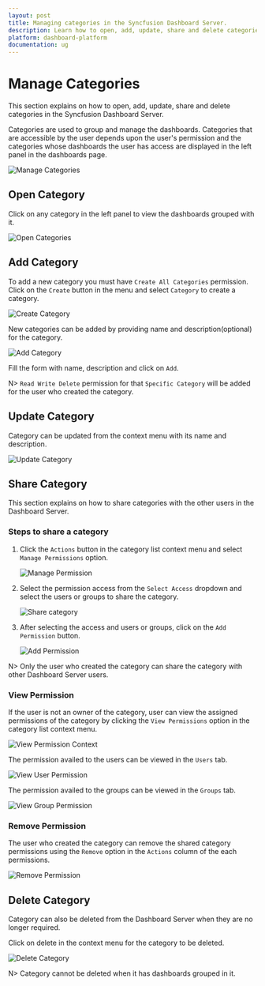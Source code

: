 ```yaml
---
layout: post
title: Managing categories in the Syncfusion Dashboard Server.
description: Learn how to open, add, update, share and delete categories in the Syncfusion Dashboard Server.
platform: dashboard-platform
documentation: ug
---
```


# Manage Categories

This section explains on how to open, add, update, share and delete categories in the Syncfusion Dashboard Server.

Categories are used to group and manage the dashboards. Categories that are accessible by the user depends upon the user's permission and the categories whose dashboards the user has access are displayed in the left panel in the dashboards page.

![Manage Categories](images/manage-categories.png)

## Open Category
Click on any category in the left panel to view the dashboards grouped with it.

![Open Categories](images/category-open.png)  

## Add Category
To add a new category you must have `Create All Categories` permission. Click on the `Create` button in the menu and select `Category` to create a category.

![Create Category](images/create-category.png)

New categories can be added by providing name and description(optional) for the category.
 
![Add Category](images/add-category.png)

Fill the form with name, description and click on `Add`.

N> `Read Write Delete` permission for that `Specific Category` will be added for the user who created the category.

## Update Category

Category can be updated from the context menu with its name and description.

![Update Category](images/update-category.png)

## Share Category

This section explains on how to share categories with the other users in the Dashboard Server. 

### Steps to share a category

1. Click the `Actions` button in the category list context menu and select `Manage Permissions` option.

	![Manage Permission](images/manage-permission-context-category.png)

2. Select the permission access from the `Select Access` dropdown and select the users or groups to share the category.
  
	![Share category](images/share-category.png)
	
3. After selecting the access and users or groups, click on the `Add Permission` button.

	![Add Permission](images/add-permission-category.png)
	
N> Only the user who created the category can share the category with other Dashboard Server users.

### View Permission

If the user is not an owner of the category, user can view the assigned permissions of the category by clicking the `View Permissions` option in the category list context menu.

![View Permission Context](images/view-permission-context-category.png)

The permission availed to the users can be viewed in the `Users` tab.

![View User Permission](images/view-permission-category.png)

The permission availed to the groups can be viewed in the `Groups` tab.

![View Group Permission](images/view-permission-group-category.png)

### Remove Permission

The user who created the category can remove the shared category permissions using the `Remove` option in the `Actions` column of the each permissions.

![Remove Permission](images/remove-permission-category.png)

## Delete Category
Category can also be deleted from the Dashboard Server when they are no longer required.

Click on delete in the context menu for the category to be deleted.

![Delete Category](images/delete-category.png)

N> Category cannot be deleted when it has dashboards grouped in it.